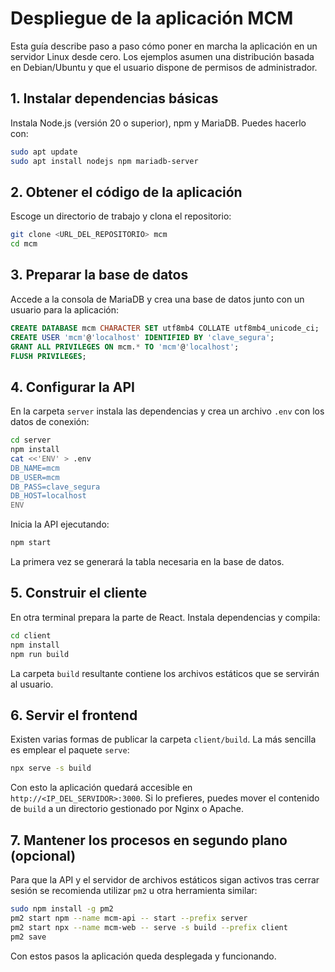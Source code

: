 # Despliegue de la aplicación MCM

Esta guía describe paso a paso cómo poner en marcha la aplicación en un servidor Linux desde cero. Los ejemplos asumen una distribución basada en Debian/Ubuntu y que el usuario dispone de permisos de administrador.

## 1. Instalar dependencias básicas

Instala Node.js (versión 20 o superior), npm y MariaDB. Puedes hacerlo con:

```bash
sudo apt update
sudo apt install nodejs npm mariadb-server
```

## 2. Obtener el código de la aplicación

Escoge un directorio de trabajo y clona el repositorio:

```bash
git clone <URL_DEL_REPOSITORIO> mcm
cd mcm
```

## 3. Preparar la base de datos

Accede a la consola de MariaDB y crea una base de datos junto con un usuario para la aplicación:

```sql
CREATE DATABASE mcm CHARACTER SET utf8mb4 COLLATE utf8mb4_unicode_ci;
CREATE USER 'mcm'@'localhost' IDENTIFIED BY 'clave_segura';
GRANT ALL PRIVILEGES ON mcm.* TO 'mcm'@'localhost';
FLUSH PRIVILEGES;
```

## 4. Configurar la API

En la carpeta `server` instala las dependencias y crea un archivo `.env` con los datos de conexión:

```bash
cd server
npm install
cat <<'ENV' > .env
DB_NAME=mcm
DB_USER=mcm
DB_PASS=clave_segura
DB_HOST=localhost
ENV
```

Inicia la API ejecutando:

```bash
npm start
```

La primera vez se generará la tabla necesaria en la base de datos.

## 5. Construir el cliente

En otra terminal prepara la parte de React. Instala dependencias y compila:

```bash
cd client
npm install
npm run build
```

La carpeta `build` resultante contiene los archivos estáticos que se servirán al usuario.

## 6. Servir el frontend

Existen varias formas de publicar la carpeta `client/build`. La más sencilla es emplear el paquete `serve`:

```bash
npx serve -s build
```

Con esto la aplicación quedará accesible en `http://<IP_DEL_SERVIDOR>:3000`. Si lo prefieres, puedes mover el contenido de `build` a un directorio gestionado por Nginx o Apache.

## 7. Mantener los procesos en segundo plano (opcional)

Para que la API y el servidor de archivos estáticos sigan activos tras cerrar sesión se recomienda utilizar `pm2` u otra herramienta similar:

```bash
sudo npm install -g pm2
pm2 start npm --name mcm-api -- start --prefix server
pm2 start npx --name mcm-web -- serve -s build --prefix client
pm2 save
```

Con estos pasos la aplicación queda desplegada y funcionando.

